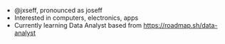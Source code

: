 - @jxseff, pronounced as joseff
- Interested in computers, electronics, apps
- Currently learning Data Analyst based from https://roadmap.sh/data-analyst

<!---
jxseff/jxseff is a ✨ special ✨ repository because its `README.md` (this file) appears on your GitHub profile.
You can click the Preview link to take a look at your changes.
--->
